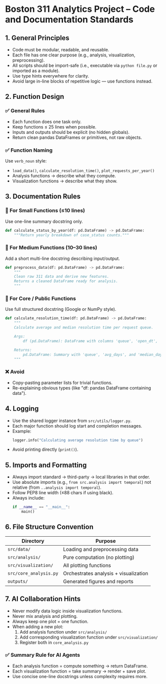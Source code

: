 # Boston 311 Analytics Project – Code and Documentation Standards

## 1. General Principles

- Code must be modular, readable, and reusable.
- Each file has one clear purpose (e.g., analysis, visualization, preprocessing).
- All scripts should be import-safe (i.e., executable via `python file.py` or imported as a module).
- Use type hints everywhere for clarity.
- Avoid large in-line blocks of repetitive logic — use functions instead.

## 2. Function Design

### ✅ General Rules

- Each function does one task only.
- Keep functions ≤ 25 lines when possible.
- Inputs and outputs should be explicit (no hidden globals).
- Return clean pandas DataFrames or primitives, not raw objects.

### ✅ Function Naming

Use `verb_noun` style:
- `load_data()`, `calculate_resolution_time()`, `plot_requests_per_year()`
- Analysis functions → describe what they compute.
- Visualization functions → describe what they show.

## 3. Documentation Rules

### 🔹 For Small Functions (≤10 lines)

Use one-line summary docstring only.

```python
def calculate_status_by_year(df: pd.DataFrame) -> pd.DataFrame:
    """Return yearly breakdown of case_status counts."""
```

### 🔹 For Medium Functions (10–30 lines)

Add a short multi-line docstring describing input/output.

```python
def preprocess_data(df: pd.DataFrame) -> pd.DataFrame:
    """
    Clean raw 311 data and derive new features.
    Returns a cleaned DataFrame ready for analysis.
    """
```

### 🔹 For Core / Public Functions

Use full structured docstring (Google or NumPy style).

```python
def calculate_resolution_time(df: pd.DataFrame) -> pd.DataFrame:
    """
    Calculate average and median resolution time per request queue.

    Args:
        df (pd.DataFrame): DataFrame with columns 'queue', 'open_dt', 'closed_dt'.

    Returns:
        pd.DataFrame: Summary with 'queue', 'avg_days', and 'median_days'.
    """
```

### ❌ Avoid

- Copy-pasting parameter lists for trivial functions.
- Re-explaining obvious types (like "df: pandas DataFrame containing data").

## 4. Logging

- Use the shared logger instance from `src/utils/logger.py`.
- Each major function should log start and completion messages.
- Example:
  ```python
  logger.info("Calculating average resolution time by queue")
  ```
- Avoid printing directly (`print()`).

## 5. Imports and Formatting

- Always import standard → third-party → local libraries in that order.
- Use absolute imports (e.g., `from src.analysis import temporal`) not relative (from `..analysis import temporal`).
- Follow PEP8 line width (≤88 chars if using black).
- Always include:
  ```python
  if __name__ == "__main__":
      main()
  ```

## 6. File Structure Convention

| Directory | Purpose |
|-----------|---------|
| `src/data/` | Loading and preprocessing data |
| `src/analysis/` | Pure computation (no plotting) |
| `src/visualization/` | All plotting functions |
| `src/core_analysis.py` | Orchestrates analysis + visualization |
| `outputs/` | Generated figures and reports |

## 7. AI Collaboration Hints

- Never modify data logic inside visualization functions.
- Never mix analysis and plotting.
- Always keep one plot = one function.
- When adding a new plot:
  1. Add analysis function under `src/analysis/`
  2. Add corresponding visualization function under `src/visualization/`
  3. Register both in `core_analysis.py`

### ✅ Summary Rule for AI Agents

- Each analysis function = compute something → return DataFrame.
- Each visualization function = take summary → render + save plot.
- Use concise one-line docstrings unless complexity requires more.
